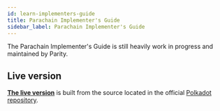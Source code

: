 ```yaml
---
id: learn-implementers-guide
title: Parachain Implementer's Guide
sidebar_label: Parachain Implementer's Guide
---
```


The Parachain Implementer's Guide is still heavily work in progress and maintained by Parity.

## Live version

[**The live version**](https://w3f.github.io/parachain-implementers-guide/) is built from the source located in the official
[Polkadot repository](https://github.com/paritytech/polkadot/tree/master/roadmap/implementors-guide).

